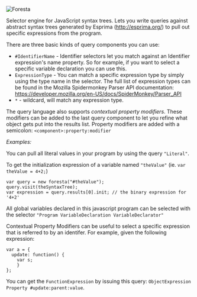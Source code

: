 ![Foresta](/joelmartinez/foresta-js/blob/master/logo.png)

Selector engine for JavaScript syntax trees. Lets you write queries against abstract syntax trees generated 
by Esprima (http://esprima.org/) to pull out specific expressions from the program.

There are three basic kinds of query components you can use:

* `#IdentifierName` - Identifier selectors let you match against an Identifier expression's name property. So for example, if you want to select a specific variable declaration you can use this.
* `ExpressionType` - You can match a specific expression type by simply using the type name in the selector. The full list of expression types can be found in the Mozilla Spidermonkey Parser API documentation: https://developer.mozilla.org/en-US/docs/SpiderMonkey/Parser_API
* `*` - wildcard, will match any expression type.

The query language also supports _contextual property modifiers_. These modifiers can be added to the last query component to let you refine what object gets put into the results list.
Property modifiers are added with a semicolon: `<component>:property:modifier`

*Examples:*

You can pull all literal values in your program by using the query `"Literal"`.

To get the initialization expression of a variable named `"theValue"` (ie. `var theValue = 4+2;`)
```
var query = new foresta("#theValue");
query.visit(theSyntaxTree);
var expression = query.results[0].init; // the binary expression for '4+2'
```

All global variables declared in this javascript program can be selected with the selector `"Program VariableDeclaration VariableDeclarator"`

Contextual Property Modifiers can be useful to select a specific expression that is referred to by an identifer. For example, given the following expression:

```
var a = {
  update: function() {
  	var s;
	}
};
```

You can get the `FunctionExpression` by issuing this query: `ObjectExpression Property #update:parent:value`.
